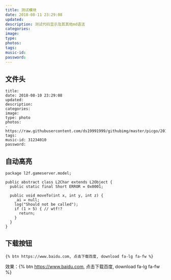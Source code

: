 ```yaml
---
title: 测试模块
date: 2018-08-11 23:29:08
updated:
description: 测试代码显示及其其他md语法
categories:
image: 
type:
photos:
tags:
music-id:
password:
---
```


## 文件头

```
title: 
date: 2018-08-10 23:29:08
updated:
description: 
categories:
image: 
type: photo
photos:
- https://raw.githubusercontent.com/ds19991999/githubimg/master/picgo/20180811003053.jpg
tags:
music-id: 31234010
password:
```

## 自动高亮

```
package l2f.gameserver.model;

public abstract class L2Char extends L2Object {
  public static final Short ERROR = 0x0001;

  public void moveTo(int x, int y, int z) {
    _ai = null;
    log("Should not be called");
    if (1 > 5) { // wtf!?
      return;
    }
  }
}
```

## 下载按钮

```
{% btn https://www.baidu.com, 点击下载百度, download fa-lg fa-fw %}
```

效果：{% btn https://www.baidu.com, 点击下载百度, download fa-lg fa-fw %}

